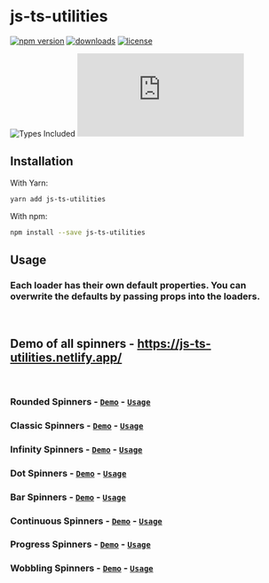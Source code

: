 # js-ts-utilities

[![npm version](https://badge.fury.io/js/js-ts-utilities.svg)][npm_url]
[![downloads](https://img.shields.io/npm/dt/js-ts-utilities.svg)][npm_url]
[![license](https://img.shields.io/npm/l/js-ts-utilities.svg)][npm_url]

<!-- ![Dependency Count](https://badgen.net/bundlephobia/dependency-count/js-ts-utilities) -->
![Types Included](https://badgen.net/npm/types/js-ts-utilities)
[![gzip size](https://img.badgesize.io/https:/unpkg.com/js-ts-utilities/dist/js-ts-utilities.cjs.production.min.js?label=gzip&compression=gzip)](https:/unpkg.com/js-ts-utilities/dist/js-ts-utilities.cjs.production.min.js)

[npm_url]: https://www.npmjs.org/package/js-ts-utilities

## Installation

With Yarn:

```bash
yarn add js-ts-utilities
```

With npm:

```bash
npm install --save js-ts-utilities
```

## Usage

### Each loader has their own default properties. You can overwrite the defaults by passing props into the loaders.

<br />

## Demo of all spinners - https://js-ts-utilities.netlify.app/

<br />

### Rounded Spinners - [`Demo`](https://codesandbox.io/s/rounded-spinners-ctkq3w) - [`Usage`](./src/Spinners/Rounded/README.md)

### Classic Spinners - [`Demo`](https://codesandbox.io/s/classic-spinners-jg8qb0) - [`Usage`](./src/Spinners/Classic/README.md) 

### Infinity Spinners - [`Demo`](https://codesandbox.io/s/infinity-spinners-qq6ij6) - [`Usage`](./src/Spinners/Infinity/README.md) 

### Dot Spinners - [`Demo`](https://codesandbox.io/s/dot-spinners-ronmuc) - [`Usage`](./src/Spinners/Dot/README.md) 

### Bar Spinners - [`Demo`](https://codesandbox.io/s/bajs-ts-utilities-z3b8u9) - [`Usage`](./src/Spinners/Bar/README.md) 

### Continuous Spinners - [`Demo`](https://codesandbox.io/s/continuous-spinners-cvziqr) - [`Usage`](./src/Spinners/Continuous/README.md) 

### Progress Spinners - [`Demo`](https://codesandbox.io/s/progress-spinners-btq55g) - [`Usage`](./src/Spinners/Progress/README.md) 

### Wobbling Spinners - [`Demo`](https://codesandbox.io/s/wobbling-spinners-yfqkp2) - [`Usage`](./src/Spinners/Wobbling/README.md) 
